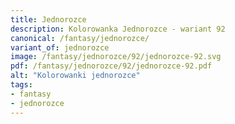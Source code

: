 ```yaml
---
title: Jednorozce
description: Kolorowanka Jednorozce - wariant 92
canonical: /fantasy/jednorozce/
variant_of: jednorozce
image: /fantasy/jednorozce/92/jednorozce-92.svg
pdf: /fantasy/jednorozce/92/jednorozce-92.pdf
alt: "Kolorowanki jednorozce"
tags:
- fantasy
- jednorozce
---
```

